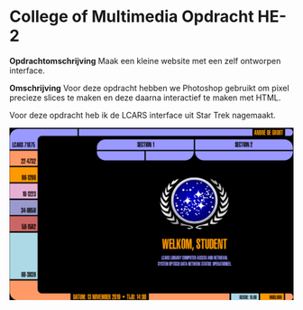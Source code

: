 # College of Multimedia Opdracht HE-2 

__Opdrachtomschrijving__
Maak een kleine website met een zelf ontworpen interface. 

__Omschrijving__
Voor deze opdracht hebben we Photoshop gebruikt om pixel precieze slices te maken en deze daarna interactief te maken met HTML.

Voor deze opdracht heb ik de LCARS interface uit Star Trek nagemaakt.

![LCARS interface Startrek](./assets/screenshot-lcars.jpg)
